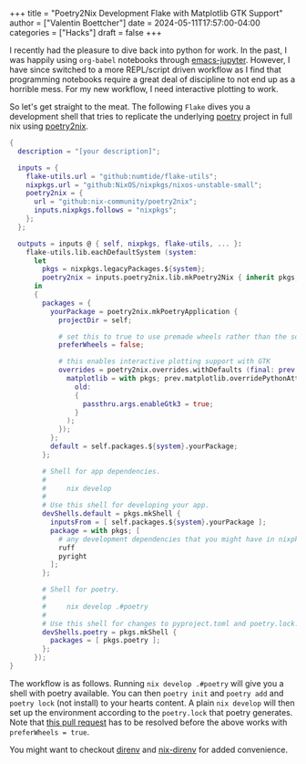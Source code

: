 +++
title = "Poetry2Nix Development Flake with Matplotlib GTK Support"
author = ["Valentin Boettcher"]
date = 2024-05-11T17:57:00-04:00
categories = ["Hacks"]
draft = false
+++

I recently had the pleasure to dive back into python for work. In the
past, I was happily using `org-babel` notebooks through
[emacs-jupyter](https://github.com/nnicandro/emacs-jupyter). However, I have since switched to a more REPL/script
driven workflow as I find that programming notebooks require a great
deal of discipline to not end up as a horrible mess. For my new
workflow, I need interactive plotting to work.

So let's get straight to the meat. The following `Flake` dives you a
development shell that tries to replicate the underlying [poetry](https://python-poetry.org/)
project in full nix using [poetry2nix](https://github.com/nix-community/poetry2nix).

```nix
{
  description = "[your description]";

  inputs = {
    flake-utils.url = "github:numtide/flake-utils";
    nixpkgs.url = "github:NixOS/nixpkgs/nixos-unstable-small";
    poetry2nix = {
      url = "github:nix-community/poetry2nix";
      inputs.nixpkgs.follows = "nixpkgs";
    };
  };

  outputs = inputs @ { self, nixpkgs, flake-utils, ... }:
    flake-utils.lib.eachDefaultSystem (system:
      let
        pkgs = nixpkgs.legacyPackages.${system};
        poetry2nix = inputs.poetry2nix.lib.mkPoetry2Nix { inherit pkgs; };
      in
      {
        packages = {
          yourPackage = poetry2nix.mkPoetryApplication {
            projectDir = self;

            # set this to true to use premade wheels rather than the source
            preferWheels = false;

            # this enables interactive plotting support with GTK
            overrides = poetry2nix.overrides.withDefaults (final: prev: {
              matplotlib = with pkgs; prev.matplotlib.overridePythonAttrs (
                old:
                {
                  passthru.args.enableGtk3 = true;
                }
              );
            });
          };
          default = self.packages.${system}.yourPackage;
        };

        # Shell for app dependencies.
        #
        #     nix develop
        #
        # Use this shell for developing your app.
        devShells.default = pkgs.mkShell {
          inputsFrom = [ self.packages.${system}.yourPackage ];
          package = with pkgs; [
            # any development dependencies that you might have in nixpkgs
            ruff
            pyright
          ];
        };

        # Shell for poetry.
        #
        #     nix develop .#poetry
        #
        # Use this shell for changes to pyproject.toml and poetry.lock.
        devShells.poetry = pkgs.mkShell {
          packages = [ pkgs.poetry ];
        };
      });
}
```

The workflow is as follows. Running `nix develop .#poetry` will give you
a shell with poetry available. You can then `poetry init` and `poetry add`
and `poetry lock` (not install) to your hearts content. A plain `nix
develop` will then set up the environment according to the `poetry.lock`
that poetry generates. Note that [this pull request](https://github.com/nix-community/poetry2nix/pull/1651) has to be resolved
before the above works with `preferWheels = true`.

You might want to checkout [direnv](https://direnv.net/) and [nix-direnv](https://github.com/nix-community/nix-direnv) for added convenience.
